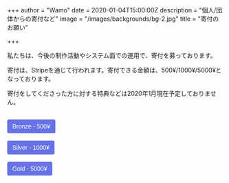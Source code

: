 +++
author = "Wamo"
date = 2020-01-04T15:00:00Z
description = "個人/団体からの寄付など"
image = "/images/backgrounds/bg-2.jpg"
title = "寄付のお願い"

+++
<script src="https://js.stripe.com/v3"></script>
私たちは、今後の制作活動やシステム面での運用で、寄付を募っております。

寄付は、Stripeを通じて行われます。寄付できる金額は、500¥/1000¥/5000¥となっております。

寄付をしてくださった方に対する特典などは2020年1月現在予定しておりません。
<!--more-->
<br>
<button
  style="background-color:#6772E5;color:#FFF;padding:8px 12px;border:0;border-radius:4px;font-size:1em"
  id="checkout-button-sku_GUtBGGKzxtNvRZ"
  role="link"
>
  Bronze - 500&yen;
</button>

<div id="error-message"></div>

<script>
(function() {
  var stripe = Stripe('pk_live_pr925QBVIDmhyp46e2xgaX5a00zG0BtTNS');

  var checkoutButton = document.getElementById('checkout-button-sku_GUtBGGKzxtNvRZ');
  checkoutButton.addEventListener('click', function () {
    stripe.redirectToCheckout({
      items: [{sku: 'sku_GUtBGGKzxtNvRZ', quantity: 1}],
      successUrl: 'https://lightcube.netlify.com/',
      cancelUrl: 'https://lightcube.netlify.com/',
    })
    .then(function (result) {
      if (result.error) {
        var displayError = document.getElementById('error-message');
        displayError.textContent = result.error.message;
      }
    });
  });
})();
</script>
<br>
<button
  style="background-color:#6772E5;color:#FFF;padding:8px 12px;border:0;border-radius:4px;font-size:1em"
  id="checkout-button-sku_GUtBA1AlxpXxDG"
  role="link"
>
  Silver - 1000&yen;
</button>

<div id="error-message"></div>

<script>
(function() {
  var stripe = Stripe('pk_live_pr925QBVIDmhyp46e2xgaX5a00zG0BtTNS');

  var checkoutButton = document.getElementById('checkout-button-sku_GUtBA1AlxpXxDG');
  checkoutButton.addEventListener('click', function () {
    stripe.redirectToCheckout({
      items: [{sku: 'sku_GUtBA1AlxpXxDG', quantity: 1}],
      successUrl: 'https://lightcube.netlify.com/',
      cancelUrl: 'https://lightcube.netlify.com/',
    })
    .then(function (result) {
      if (result.error) {
        var displayError = document.getElementById('error-message');
        displayError.textContent = result.error.message;
      }
    });
  });
})();
</script>
<br>
<button
  style="background-color:#6772E5;color:#FFF;padding:8px 12px;border:0;border-radius:4px;font-size:1em"
  id="checkout-button-sku_GUtBln7RveVpx6"
  role="link"
>
  Gold - 5000&yen;
</button>

<div id="error-message"></div>

<script>
(function() {
  var stripe = Stripe('pk_live_pr925QBVIDmhyp46e2xgaX5a00zG0BtTNS');

  var checkoutButton = document.getElementById('checkout-button-sku_GUtBln7RveVpx6');
  checkoutButton.addEventListener('click', function () {
    stripe.redirectToCheckout({
      items: [{sku: 'sku_GUtBln7RveVpx6', quantity: 1}],
      successUrl: 'https://lightcube.netlify.com/',
      cancelUrl: 'https://lightcube.netlify.com/',
    })
    .then(function (result) {
      if (result.error) {
        var displayError = document.getElementById('error-message');
        displayError.textContent = result.error.message;
      }
    });
  });
})();
</script>